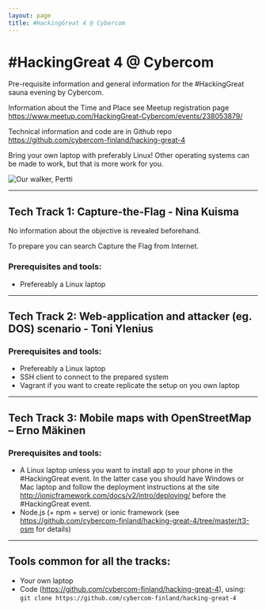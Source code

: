 ```yaml
---
layout: page
title: #HackingGreat 4 @ Cybercom
---
```


\#HackingGreat 4 @ Cybercom
===========================

Pre-requisite information and general information for the #HackingGreat sauna evening by Cybercom.

Information about the Time and Place see Meetup registration page
<https://www.meetup.com/HackingGreat-Cybercom/events/238053879/>

Technical information and code are in Github repo <https://github.com/cybercom-finland/hacking-great-4>

Bring your own laptop with preferably Linux! Other operating systems can be 
made to work, but that is more work for you.

![Our walker, Pertti](https://pbs.twimg.com/media/CQKs2NtUAAA7XrZ.jpg:medium "Our walker, Pertti")

---

Tech Track 1: Capture-the-Flag - Nina Kuisma
--------------------------------------------

No information about the objective is revealed beforehand. 

To prepare you can search Capture the Flag from Internet.

### Prerequisites and tools:

* Prefereably a Linux laptop

---

Tech Track 2: Web-application and attacker (eg. DOS) scenario - Toni Ylenius 
----------------------------------------------------------------------------

### Prerequisites and tools:

* Prefereably a Linux laptop
* SSH client to connect to the prepared system
* Vagrant if you want to create replicate the setup on you own laptop

---

Tech Track 3: Mobile maps with OpenStreetMap – Erno Mäkinen
----------------------------------------------------------- 

### Prerequisites and tools:

* A Linux laptop unless you want to install app to your phone in the 
  \#HackingGreat event. In the latter case you should have Windows or Mac 
  laptop and follow the deployment instructions at the site 
  <http://ionicframework.com/docs/v2/intro/deploying/> before the 
  \#HackingGreat event.
* Node.js (+ npm + serve) or ionic framework (see 
  <https://github.com/cybercom-finland/hacking-great-4/tree/master/t3-osm> for 
  details)

---

## Tools common for all the tracks:
* Your own laptop
* Code \(<https://github.com/cybercom-finland/hacking-great-4>\), using: `git clone https://github.com/cybercom-finland/hacking-great-4`
